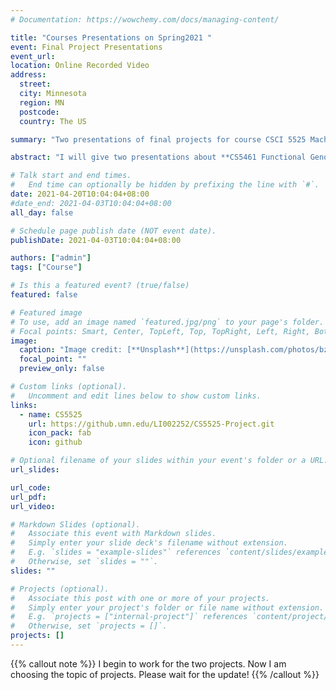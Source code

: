 ```yaml
---
# Documentation: https://wowchemy.com/docs/managing-content/

title: "Courses Presentations on Spring2021 "
event: Final Project Presentations
event_url:
location: Online Recorded Video
address:
  street:
  city: Minnesota
  region: MN
  postcode:
  country: The US

summary: "Two presentations of final projects for course CSCI 5525 Machine Learning Analysis and CSCI 5461."

abstract: "I will give two presentations about **CS5461 Functional Genomics** and **CS5525 Machine Learning Analysis**. We use online video form and related slides, code and report for the two final projects will be shared later"

# Talk start and end times.
#   End time can optionally be hidden by prefixing the line with `#`.
date: 2021-04-20T10:04:04+08:00
#date_end: 2021-04-03T10:04:04+08:00
all_day: false

# Schedule page publish date (NOT event date).
publishDate: 2021-04-03T10:04:04+08:00

authors: ["admin"]
tags: ["Course"]

# Is this a featured event? (true/false)
featured: false

# Featured image
# To use, add an image named `featured.jpg/png` to your page's folder.
# Focal points: Smart, Center, TopLeft, Top, TopRight, Left, Right, BottomLeft, Bottom, BottomRight.
image:
  caption: "Image credit: [**Unsplash**](https://unsplash.com/photos/bzdhc5b3Bxs)"
  focal_point: ""
  preview_only: false

# Custom links (optional).
#   Uncomment and edit lines below to show custom links.
links:
  - name: CS5525
    url: https://github.umn.edu/LI002252/CS5525-Project.git
    icon_pack: fab
    icon: github

# Optional filename of your slides within your event's folder or a URL.
url_slides:

url_code:
url_pdf:
url_video:

# Markdown Slides (optional).
#   Associate this event with Markdown slides.
#   Simply enter your slide deck's filename without extension.
#   E.g. `slides = "example-slides"` references `content/slides/example-slides.md`.
#   Otherwise, set `slides = ""`.
slides: ""

# Projects (optional).
#   Associate this post with one or more of your projects.
#   Simply enter your project's folder or file name without extension.
#   E.g. `projects = ["internal-project"]` references `content/project/deep-learning/index.md`.
#   Otherwise, set `projects = []`.
projects: []
---
```


{{% callout note %}}
I begin to work for the two projects. Now I am choosing the topic of projects. Please wait for the update!
{{% /callout %}}
